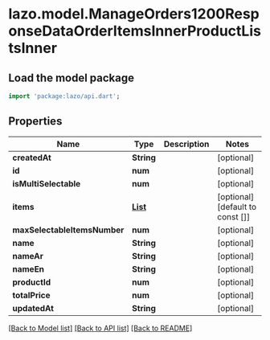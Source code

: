 # lazo.model.ManageOrders1200ResponseDataOrderItemsInnerProductListsInner

## Load the model package
```dart
import 'package:lazo/api.dart';
```

## Properties
Name | Type | Description | Notes
------------ | ------------- | ------------- | -------------
**createdAt** | **String** |  | [optional] 
**id** | **num** |  | [optional] 
**isMultiSelectable** | **num** |  | [optional] 
**items** | [**List<ManageOrders1200ResponseDataOrderItemsInnerProductListsInnerItemsInner>**](ManageOrders1200ResponseDataOrderItemsInnerProductListsInnerItemsInner.md) |  | [optional] [default to const []]
**maxSelectableItemsNumber** | **num** |  | [optional] 
**name** | **String** |  | [optional] 
**nameAr** | **String** |  | [optional] 
**nameEn** | **String** |  | [optional] 
**productId** | **num** |  | [optional] 
**totalPrice** | **num** |  | [optional] 
**updatedAt** | **String** |  | [optional] 

[[Back to Model list]](../README.md#documentation-for-models) [[Back to API list]](../README.md#documentation-for-api-endpoints) [[Back to README]](../README.md)


